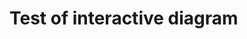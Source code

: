 # Test of interactive diagram

<object type="image/svg+xml" data="https://raw.githubusercontent.com/mspnp/architecture-center/interactive-diagram-test/docs/test/web-queue.svg">  